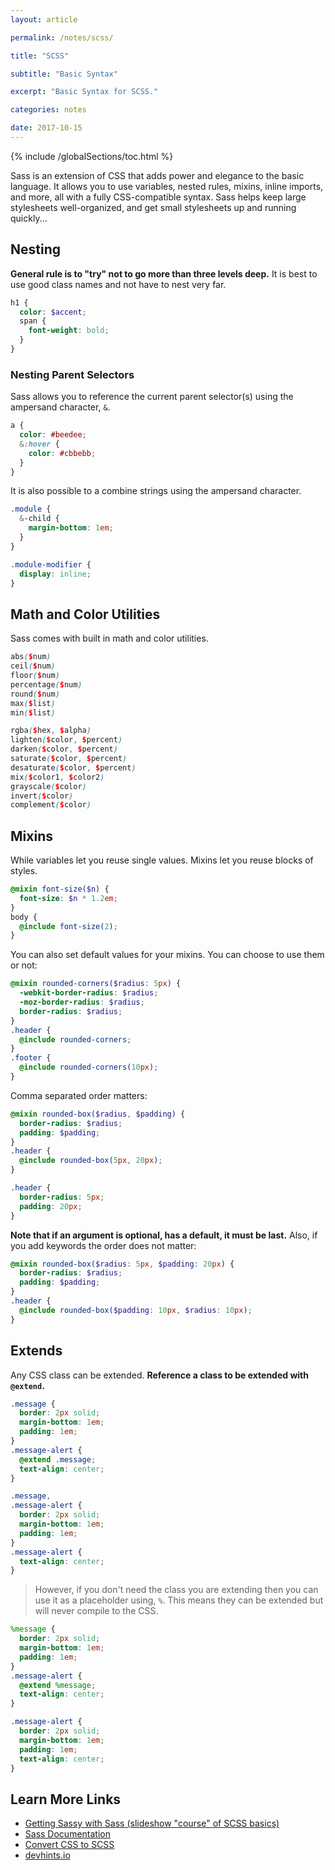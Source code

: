 ```yaml
---
layout: article

permalink: /notes/scss/

title: "SCSS"

subtitle: "Basic Syntax"

excerpt: "Basic Syntax for SCSS."

categories: notes

date: 2017-10-15
---
```


{% include /globalSections/toc.html %}

Sass is an extension of CSS that adds power and elegance to the basic language. It allows you to use variables, nested rules, mixins, inline imports, and more, all with a fully CSS-compatible syntax. Sass helps keep large stylesheets well-organized, and get small stylesheets up and running quickly...

## Nesting

**General rule is to "try" not to go more than three levels deep.** It is best to use good class names and not have to nest very far.

```scss
h1 {
  color: $accent;
  span {
    font-weight: bold;
  }
}
```

### Nesting Parent Selectors

Sass allows you to reference the current parent selector(s) using the ampersand character, `&`.

```scss
a {
  color: #beedee;
  &:hover {
    color: #cbbebb;
  }
}
```

It is also possible to a combine strings using the ampersand character.

```scss
.module {
  &-child {
    margin-bottom: 1em;
  }
}
```

```scss
.module-modifier {
  display: inline;
}
```

## Math and Color Utilities

Sass comes with built in math and color utilities.

```scss
abs($num)
ceil($num)
floor($num)
percentage($num)
round($num)
max($list)
min($list) 
```

```scss
rgba($hex, $alpha) 
lighten($color, $percent)
darken($color, $percent)
saturate($color, $percent)
desaturate($color, $percent)
mix($color1, $color2)
grayscale($color)
invert($color)
complement($color)
```

## Mixins

While variables let you reuse single values. Mixins let you reuse blocks of styles.

```scss
@mixin font-size($n) {
  font-size: $n * 1.2em;
}
body {
  @include font-size(2);
}
```

You can also set default values for your mixins. You can choose to use them or not:

```scss
@mixin rounded-corners($radius: 5px) {
  -webkit-border-radius: $radius;
  -moz-border-radius: $radius;
  border-radius: $radius;
}
.header {
  @include rounded-corners;
}
.footer {
  @include rounded-corners(10px);
}
```

Comma separated order matters:

```scss
@mixin rounded-box($radius, $padding) {
  border-radius: $radius;
  padding: $padding;
}
.header {
  @include rounded-box(5px, 20px);
}
```

```scss
.header {
  border-radius: 5px;
  padding: 20px;
}
```

**Note that if an argument is optional, has a default, it must be last.** Also, if you add keywords the order does not matter:

```scss
@mixin rounded-box($radius: 5px, $padding: 20px) {
  border-radius: $radius;
  padding: $padding;
}
.header {
  @include rounded-box($padding: 10px, $radius: 10px);
}
```

## Extends

Any CSS class can be extended. **Reference a class to be extended with `@extend`.**

```scss
.message {
  border: 2px solid;
  margin-bottom: 1em;
  padding: 1em;
}
.message-alert {
  @extend .message;
  text-align: center;
}
```

```scss
.message,
.message-alert {
  border: 2px solid;
  margin-bottom: 1em;
  padding: 1em;
}
.message-alert {
  text-align: center;
}
```

>However, if you don't need the class you are extending then you can use it as a placeholder using, `%`. This means they can be extended but will never compile to the CSS.

```scss
%message {
  border: 2px solid;
  margin-bottom: 1em;
  padding: 1em;
}
.message-alert {
  @extend %message;
  text-align: center;
}
```

```scss
.message-alert {
  border: 2px solid;
  margin-bottom: 1em;
  padding: 1em;
  text-align: center;
}
```

## Learn More Links

- [Getting Sassy with Sass (slideshow "course" of SCSS basics)](http://www.sassshop.com/#/)
- [Sass Documentation](http://sass-lang.com/documentation/file.SASS_REFERENCE.html)
- [Convert CSS to SCSS](http://css2sass.herokuapp.com/)
- [devhints.io](https://devhints.io/sass)
